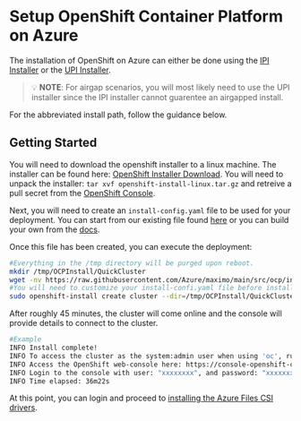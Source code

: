 # Setup OpenShift Container Platform on Azure

The installation of OpenShift on Azure can either be done using the [IPI Installer](https://docs.openshift.com/container-platform/4.8/installing/installing_azure/preparing-to-install-on-azure.html) or the [UPI Installer](#https://github.com/openshift/installer/blob/master/docs/user/azure/install_upi.md).

> 💡 **NOTE**: For airgap scenarios, you will most likely need to use the UPI installer since the IPI installer cannot guarentee an airgapped install.

For the abbreviated install path, follow the guidance below.

## Getting Started
You will need to download the openshift installer to a linux machine. The installer can be found here: [OpenShift Installer Download](https://mirror.openshift.com/pub/openshift-v4/clients/ocp/). You will need to unpack the installer: `tar xvf openshift-install-linux.tar.gz` and retreive a pull secret from the [OpenShift Console](https://console.redhat.com/openshift/install/pull-secret).

Next, you will need to create an `install-config.yaml` file to be used for your deployment. You can start from our existing file found [here](../../../src/ocp/install-config.yaml) or you can build your own from the [docs](https://docs.openshift.com/container-platform/4.8/installing/installing_azure/installing-azure-network-customizations.html#installation-azure-config-yaml_installing-azure-network-customizations).

Once this file has been created, you can execute the deployment:
```bash
#Everything in the /tmp directory will be purged upon reboot.
mkdir /tmp/OCPInstall/QuickCluster
wget -nv https://raw.githubusercontent.com/Azure/maximo/main/src/ocp/install-config.yaml -O /tmp/OCPInstall/QuickCluster/install-config.yaml
#You will need to customize your install-confi.yaml file before installing.
sudo openshift-install create cluster --dir=/tmp/OCPInstall/QuickCluster --log-level=info
```

After roughly 45 minutes, the cluster will come online and the console will provide details to connect to the cluster.

```bash
#Example
INFO Install complete!
INFO To access the cluster as the system:admin user when using 'oc', run 'export KUBECONFIG=/home/myuser/tmp/OCPInstall/QuickCluster/auth/kubeconfig'
INFO Access the OpenShift web-console here: https://console-openshift-console.apps.mycluster.example.com
INFO Login to the console with user: "xxxxxxxx", and password: "xxxxxxxxxxxxxxxxxx"
INFO Time elapsed: 36m22s
```

At this point, you can login and proceed to [installing the Azure Files CSI drivers](../../../README.md#azure-files-csi-drivers).